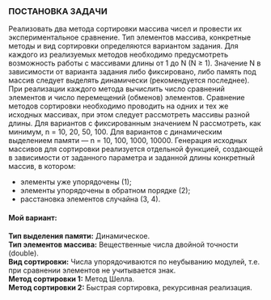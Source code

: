 ### ПОСТАНОВКА ЗАДАЧИ
Реализовать два метода сортировки массива чисел и провести их экспериментальное сравнение. Тип
элементов массива, конкретные методы и вид сортировки определяются вариантом задания. Для каждого из
реализуемых методов необходимо предусмотреть возможность работы с массивами длины от 1 до N (N ≥ 1).
Значение N в зависимости от варианта задания либо фиксировано, либо память под массив следует выделять
динамически (рекомендуется последнее).
При реализации каждого метода вычислить число сравнений элементов и число перемещений
(обменов) элементов.
Сравнение методов сортировки необходимо проводить на одних и тех же исходных массивах, при этом
следует рассмотреть массивы разной длины. Для вариантов с фиксированным значением N рассмотреть, как
минимум, n = 10, 20, 50, 100. Для вариантов с динамическим выделением памяти — n = 10, 100, 1000, 10000.
Генерация исходных массивов для сортировки реализуется отдельной функцией, создающей в зависимости от
заданного параметра и заданной длины конкретный массив, в котором:
- элементы уже упорядочены (1);
- элементы упорядочены в обратном порядке (2);
- расстановка элементов случайна (3, 4).
#### Мой вариант:
**Тип выделения памяти:** Динамическое.  
**Тип элементов массива:** Вещественные числа двойной точности (double).  
**Вид сортировки:** Числа упорядочиваются по неубыванию модулей, т.е. при сравнении элементов не учитывается
знак.  
**Метод сортировки 1:** Метод Шелла.  
**Метод сортировки 2:** Быстрая сортировка, рекурсивная реализация.  

